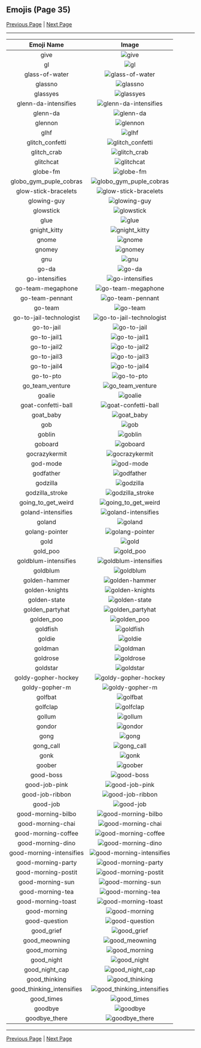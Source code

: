 
## Emojis (Page 35)

[Previous Page](/docs/hashicorp/page-g-0034.md)
  | [Next Page](/docs/hashicorp/page-g-0036.md)

<hr />

|Emoji Name|Image|
| :-: | :-: |
|give| ![give](/emojis/hashicorp/give.gif)|
|gl| ![gl](/emojis/hashicorp/gl.png)|
|glass-of-water| ![glass-of-water](/emojis/hashicorp/glass-of-water.png)|
|glassno| ![glassno](/emojis/hashicorp/glassno.png)|
|glassyes| ![glassyes](/emojis/hashicorp/glassyes.png)|
|glenn-da-intensifies| ![glenn-da-intensifies](/emojis/hashicorp/glenn-da-intensifies.gif)|
|glenn-da| ![glenn-da](/emojis/hashicorp/glenn-da.png)|
|glennon| ![glennon](/emojis/hashicorp/glennon.jpg)|
|glhf| ![glhf](/emojis/hashicorp/glhf.png)|
|glitch_confetti| ![glitch_confetti](/emojis/hashicorp/glitch_confetti.gif)|
|glitch_crab| ![glitch_crab](/emojis/hashicorp/glitch_crab.png)|
|glitchcat| ![glitchcat](/emojis/hashicorp/glitchcat.gif)|
|globe-fm| ![globe-fm](/emojis/hashicorp/globe-fm.png)|
|globo_gym_puple_cobras| ![globo_gym_puple_cobras](/emojis/hashicorp/globo_gym_puple_cobras.png)|
|glow-stick-bracelets| ![glow-stick-bracelets](/emojis/hashicorp/glow-stick-bracelets.jpg)|
|glowing-guy| ![glowing-guy](/emojis/hashicorp/glowing-guy.png)|
|glowstick| ![glowstick](/emojis/hashicorp/glowstick.png)|
|glue| ![glue](/emojis/hashicorp/glue.jpg)|
|gnight_kitty| ![gnight_kitty](/emojis/hashicorp/gnight_kitty.png)|
|gnome| ![gnome](/emojis/hashicorp/gnome.png)|
|gnomey| ![gnomey](/emojis/hashicorp/gnomey.png)|
|gnu| ![gnu](/emojis/hashicorp/gnu.png)|
|go-da| ![go-da](/emojis/hashicorp/go-da.png)|
|go-intensifies| ![go-intensifies](/emojis/hashicorp/go-intensifies.gif)|
|go-team-megaphone| ![go-team-megaphone](/emojis/hashicorp/go-team-megaphone.png)|
|go-team-pennant| ![go-team-pennant](/emojis/hashicorp/go-team-pennant.png)|
|go-team| ![go-team](/emojis/hashicorp/go-team.gif)|
|go-to-jail-technologist| ![go-to-jail-technologist](/emojis/hashicorp/go-to-jail-technologist.png)|
|go-to-jail| ![go-to-jail](/emojis/hashicorp/go-to-jail.jpg)|
|go-to-jail1| ![go-to-jail1](/emojis/hashicorp/go-to-jail1.png)|
|go-to-jail2| ![go-to-jail2](/emojis/hashicorp/go-to-jail2.png)|
|go-to-jail3| ![go-to-jail3](/emojis/hashicorp/go-to-jail3.png)|
|go-to-jail4| ![go-to-jail4](/emojis/hashicorp/go-to-jail4.png)|
|go-to-pto| ![go-to-pto](/emojis/hashicorp/go-to-pto.png)|
|go_team_venture| ![go_team_venture](/emojis/hashicorp/go_team_venture.gif)|
|goalie| ![goalie](/emojis/hashicorp/goalie.png)|
|goat-confetti-ball| ![goat-confetti-ball](/emojis/hashicorp/goat-confetti-ball.png)|
|goat_baby| ![goat_baby](/emojis/hashicorp/goat_baby.gif)|
|gob| ![gob](/emojis/hashicorp/gob.jpg)|
|goblin| ![goblin](/emojis/hashicorp/goblin.jpg)|
|goboard| ![goboard](/emojis/hashicorp/goboard.png)|
|gocrazykermit| ![gocrazykermit](/emojis/hashicorp/gocrazykermit.gif)|
|god-mode| ![god-mode](/emojis/hashicorp/god-mode.png)|
|godfather| ![godfather](/emojis/hashicorp/godfather.png)|
|godzilla| ![godzilla](/emojis/hashicorp/godzilla.jpg)|
|godzilla_stroke| ![godzilla_stroke](/emojis/hashicorp/godzilla_stroke.png)|
|going_to_get_weird| ![going_to_get_weird](/emojis/hashicorp/going_to_get_weird.jpg)|
|goland-intensifies| ![goland-intensifies](/emojis/hashicorp/goland-intensifies.gif)|
|goland| ![goland](/emojis/hashicorp/goland.png)|
|golang-pointer| ![golang-pointer](/emojis/hashicorp/golang-pointer.png)|
|gold| ![gold](/emojis/hashicorp/gold.jpg)|
|gold_poo| ![gold_poo](/emojis/hashicorp/gold_poo.png)|
|goldblum-intensifies| ![goldblum-intensifies](/emojis/hashicorp/goldblum-intensifies.gif)|
|goldblum| ![goldblum](/emojis/hashicorp/goldblum.png)|
|golden-hammer| ![golden-hammer](/emojis/hashicorp/golden-hammer.png)|
|golden-knights| ![golden-knights](/emojis/hashicorp/golden-knights.png)|
|golden-state| ![golden-state](/emojis/hashicorp/golden-state.png)|
|golden_partyhat| ![golden_partyhat](/emojis/hashicorp/golden_partyhat.png)|
|golden_poo| ![golden_poo](/emojis/hashicorp/golden_poo.png)|
|goldfish| ![goldfish](/emojis/hashicorp/goldfish.jpg)|
|goldie| ![goldie](/emojis/hashicorp/goldie.png)|
|goldman| ![goldman](/emojis/hashicorp/goldman.png)|
|goldrose| ![goldrose](/emojis/hashicorp/goldrose.png)|
|goldstar| ![goldstar](/emojis/hashicorp/goldstar.png)|
|goldy-gopher-hockey| ![goldy-gopher-hockey](/emojis/hashicorp/goldy-gopher-hockey.png)|
|goldy-gopher-m| ![goldy-gopher-m](/emojis/hashicorp/goldy-gopher-m.png)|
|golfbat| ![golfbat](/emojis/hashicorp/golfbat.png)|
|golfclap| ![golfclap](/emojis/hashicorp/golfclap.gif)|
|gollum| ![gollum](/emojis/hashicorp/gollum.png)|
|gondor| ![gondor](/emojis/hashicorp/gondor.png)|
|gong| ![gong](/emojis/hashicorp/gong.png)|
|gong_call| ![gong_call](/emojis/hashicorp/gong_call.png)|
|gonk| ![gonk](/emojis/hashicorp/gonk.gif)|
|goober| ![goober](/emojis/hashicorp/goober.png)|
|good-boss| ![good-boss](/emojis/hashicorp/good-boss.png)|
|good-job-pink| ![good-job-pink](/emojis/hashicorp/good-job-pink.png)|
|good-job-ribbon| ![good-job-ribbon](/emojis/hashicorp/good-job-ribbon.png)|
|good-job| ![good-job](/emojis/hashicorp/good-job.gif)|
|good-morning-bilbo| ![good-morning-bilbo](/emojis/hashicorp/good-morning-bilbo.gif)|
|good-morning-chai| ![good-morning-chai](/emojis/hashicorp/good-morning-chai.jpg)|
|good-morning-coffee| ![good-morning-coffee](/emojis/hashicorp/good-morning-coffee.gif)|
|good-morning-dino| ![good-morning-dino](/emojis/hashicorp/good-morning-dino.gif)|
|good-morning-intensifies| ![good-morning-intensifies](/emojis/hashicorp/good-morning-intensifies.gif)|
|good-morning-party| ![good-morning-party](/emojis/hashicorp/good-morning-party.gif)|
|good-morning-postit| ![good-morning-postit](/emojis/hashicorp/good-morning-postit.png)|
|good-morning-sun| ![good-morning-sun](/emojis/hashicorp/good-morning-sun.png)|
|good-morning-tea| ![good-morning-tea](/emojis/hashicorp/good-morning-tea.jpg)|
|good-morning-toast| ![good-morning-toast](/emojis/hashicorp/good-morning-toast.gif)|
|good-morning| ![good-morning](/emojis/hashicorp/good-morning.png)|
|good-question| ![good-question](/emojis/hashicorp/good-question.gif)|
|good_grief| ![good_grief](/emojis/hashicorp/good_grief.png)|
|good_meowning| ![good_meowning](/emojis/hashicorp/good_meowning.png)|
|good_morning| ![good_morning](/emojis/hashicorp/good_morning.gif)|
|good_night| ![good_night](/emojis/hashicorp/good_night.jpg)|
|good_night_cap| ![good_night_cap](/emojis/hashicorp/good_night_cap.png)|
|good_thinking| ![good_thinking](/emojis/hashicorp/good_thinking.png)|
|good_thinking_intensifies| ![good_thinking_intensifies](/emojis/hashicorp/good_thinking_intensifies.gif)|
|good_times| ![good_times](/emojis/hashicorp/good_times.png)|
|goodbye| ![goodbye](/emojis/hashicorp/goodbye.gif)|
|goodbye_there| ![goodbye_there](/emojis/hashicorp/goodbye_there.gif)|

<hr/>

[Previous Page](/docs/hashicorp/page-g-0034.md)
  | [Next Page](/docs/hashicorp/page-g-0036.md)